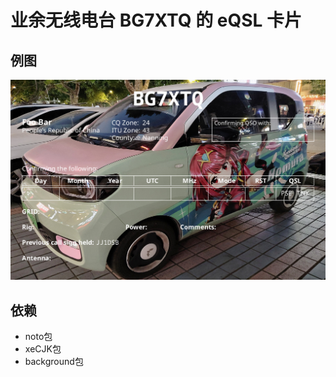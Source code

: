 # 业余无线电台 BG7XTQ 的 eQSL 卡片

## 例图

![业余无线电台 BG7XTQ 的 eQSL 卡片](images/BG7XTQ-example.jpg)

## 依赖

- noto包
- xeCJK包
- background包
